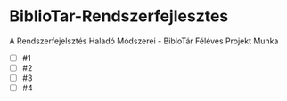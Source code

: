 # BiblioTar-Rendszerfejlesztes
A Rendszerfejelsztés Haladó Módszerei - BibloTár Féléves Projekt Munka


- [ ] #1
- [ ] #2
- [ ] #3
- [ ] #4
